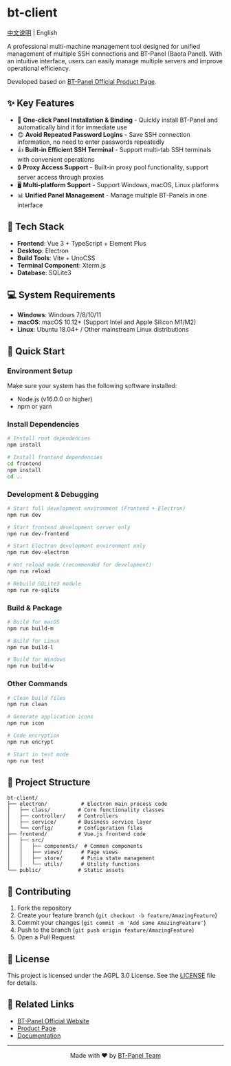 # bt-client

[中文说明](README-zh.md) | English

A professional multi-machine management tool designed for unified management of multiple SSH connections and BT-Panel (Baota Panel). With an intuitive interface, users can easily manage multiple servers and improve operational efficiency.

Developed based on [BT-Panel Official Product Page](https://www.aapanel.com/new/feature/aaterm.html).

## ✨ Key Features

- 🚀 **One-click Panel Installation & Binding** - Quickly install BT-Panel and automatically bind it for immediate use
- 😍 **Avoid Repeated Password Logins** - Save SSH connection information, no need to enter passwords repeatedly
- 👍 **Built-in Efficient SSH Terminal** - Support multi-tab SSH terminals with convenient operations
- 🔒 **Proxy Access Support** - Built-in proxy pool functionality, support server access through proxies
- 🖥️ **Multi-platform Support** - Support Windows, macOS, Linux platforms
- 📊 **Unified Panel Management** - Manage multiple BT-Panels in one interface

## 🔧 Tech Stack

- **Frontend**: Vue 3 + TypeScript + Element Plus
- **Desktop**: Electron
- **Build Tools**: Vite + UnoCSS
- **Terminal Component**: Xterm.js
- **Database**: SQLite3

## 💻 System Requirements

- **Windows**: Windows 7/8/10/11
- **macOS**: macOS 10.12+ (Support Intel and Apple Silicon M1/M2)
- **Linux**: Ubuntu 18.04+ / Other mainstream Linux distributions

## 🚀 Quick Start

### Environment Setup

Make sure your system has the following software installed:

- Node.js (v16.0.0 or higher)
- npm or yarn

### Install Dependencies

```bash
# Install root dependencies
npm install

# Install frontend dependencies
cd frontend
npm install
cd ..
```

### Development & Debugging

```bash
# Start full development environment (Frontend + Electron)
npm run dev

# Start frontend development server only
npm run dev-frontend

# Start Electron development environment only
npm run dev-electron

# Hot reload mode (recommended for development)
npm run reload

# Rebuild SQLite3 module
npm run re-sqlite
```

### Build & Package

```bash
# Build for macOS
npm run build-m

# Build for Linux
npm run build-l

# Build for Windows
npm run build-w
```

### Other Commands

```bash
# Clean build files
npm run clean

# Generate application icons
npm run icon

# Code encryption
npm run encrypt

# Start in test mode
npm run test
```

## 📁 Project Structure

```
bt-client/
├── electron/           # Electron main process code
│   ├── class/         # Core functionality classes
│   ├── controller/    # Controllers
│   ├── service/       # Business service layer
│   └── config/        # Configuration files
├── frontend/          # Vue.js frontend code
│   ├── src/
│   │   ├── components/  # Common components
│   │   ├── views/      # Page views
│   │   ├── store/      # Pinia state management
│   │   └── utils/      # Utility functions
└── public/            # Static assets
```

## 🤝 Contributing

1. Fork the repository
2. Create your feature branch (`git checkout -b feature/AmazingFeature`)
3. Commit your changes (`git commit -m 'Add some AmazingFeature'`)
4. Push to the branch (`git push origin feature/AmazingFeature`)
5. Open a Pull Request

## 📄 License

This project is licensed under the AGPL 3.0 License. See the [LICENSE](LICENSE) file for details.

## 🔗 Related Links

- [BT-Panel Official Website](https://www.bt.cn)
- [Product Page](https://www.bt.cn/new/product_pc.html)
- [Documentation](https://www.bt.cn/bbs)

---

<p align="center">
  Made with ❤️ by <a href="https://www.bt.cn">BT-Panel Team</a>
</p> 